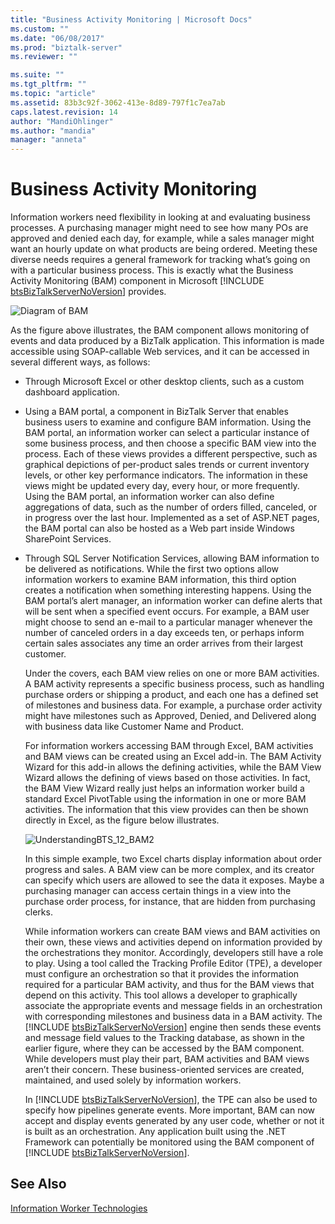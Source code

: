 ```yaml
---
title: "Business Activity Monitoring | Microsoft Docs"
ms.custom: ""
ms.date: "06/08/2017"
ms.prod: "biztalk-server"
ms.reviewer: ""

ms.suite: ""
ms.tgt_pltfrm: ""
ms.topic: "article"
ms.assetid: 83b3c92f-3062-413e-8d89-797f1c7ea7ab
caps.latest.revision: 14
author: "MandiOhlinger"
ms.author: "mandia"
manager: "anneta"
---
```

# Business Activity Monitoring
Information workers need flexibility in looking at and evaluating business processes. A purchasing manager might need to see how many POs are approved and denied each day, for example, while a sales manager might want an hourly update on what products are being ordered. Meeting these diverse needs requires a general framework for tracking what’s going on with a particular business process. This is exactly what the Business Activity Monitoring (BAM) component in Microsoft [!INCLUDE [btsBizTalkServerNoVersion](../includes/btsbiztalkservernoversion-md.md)] provides.  
  
 ![Diagram of BAM](../core/media/bam-diagram.gif "bam_diagram")  
  
 As the figure above illustrates, the BAM component allows monitoring of events and data produced by a BizTalk application. This information is made accessible using SOAP-callable Web services, and it can be accessed in several different ways, as follows:  
  
- Through Microsoft Excel or other desktop clients, such as a custom dashboard application.  
  
- Using a BAM portal, a component in BizTalk Server that enables business users to examine and configure BAM information. Using the BAM portal, an information worker can select a particular instance of some business process, and then choose a specific BAM view into the process. Each of these views provides a different perspective, such as graphical depictions of per-product sales trends or current inventory levels, or other key performance indicators. The information in these views might be updated every day, every hour, or more frequently. Using the BAM portal, an information worker can also define aggregations of data, such as the number of orders filled, canceled, or in progress over the last hour. Implemented as a set of ASP.NET pages, the BAM portal can also be hosted as a Web part inside Windows SharePoint Services.  
  
- Through SQL Server Notification Services, allowing BAM information to be delivered as notifications. While the first two options allow information workers to examine BAM information, this third option creates a notification when something interesting happens. Using the BAM portal’s alert manager, an information worker can define alerts that will be sent when a specified event occurs. For example, a BAM user might choose to send an e-mail to a particular manager whenever the number of canceled orders in a day exceeds ten, or perhaps inform certain sales associates any time an order arrives from their largest customer.  
  
  Under the covers, each BAM view relies on one or more BAM activities. A BAM activity represents a specific business process, such as handling purchase orders or shipping a product, and each one has a defined set of milestones and business data. For example, a purchase order activity might have milestones such as Approved, Denied, and Delivered along with business data like Customer Name and Product.  
  
  For information workers accessing BAM through Excel, BAM activities and BAM views can be created using an Excel add-in. The BAM Activity Wizard for this add-in allows the defining activities, while the BAM View Wizard allows the defining of views based on those activities. In fact, the BAM View Wizard really just helps an information worker build a standard Excel PivotTable using the information in one or more BAM activities. The information that this view provides can then be shown directly in Excel, as the figure below illustrates.  
  
  ![](../core/media/understandingbts-12-bam2.gif "UnderstandingBTS_12_BAM2")  
  
  In this simple example, two Excel charts display information about order progress and sales. A BAM view can be more complex, and its creator can specify which users are allowed to see the data it exposes. Maybe a purchasing manager can access certain things in a view into the purchase order process, for instance, that are hidden from purchasing clerks.  
  
  While information workers can create BAM views and BAM activities on their own, these views and activities depend on information provided by the orchestrations they monitor. Accordingly, developers still have a role to play. Using a tool called the Tracking Profile Editor (TPE), a developer must configure an orchestration so that it provides the information required for a particular BAM activity, and thus for the BAM views that depend on this activity. This tool allows a developer to graphically associate the appropriate events and message fields in an orchestration with corresponding milestones and business data in a BAM activity. The [!INCLUDE [btsBizTalkServerNoVersion](../includes/btsbiztalkservernoversion-md.md)] engine then sends these events and message field values to the Tracking database, as shown in the earlier figure, where they can be accessed by the BAM component. While developers must play their part, BAM activities and BAM views aren’t their concern. These business-oriented services are created, maintained, and used solely by information workers.  
  
  In [!INCLUDE [btsBizTalkServerNoVersion](../includes/btsbiztalkservernoversion-md.md)], the TPE can also be used to specify how pipelines generate events. More important, BAM can now accept and display events generated by any user code, whether or not it is built as an orchestration. Any application built using the .NET Framework can potentially be monitored using the BAM component of [!INCLUDE [btsBizTalkServerNoVersion](../includes/btsbiztalkservernoversion-md.md)].  
  
## See Also  
 [Information Worker Technologies](../core/information-worker-technologies.md)